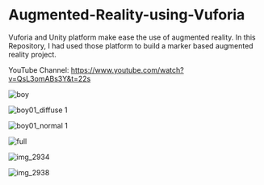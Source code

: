 # Augmented-Reality-using-Vuforia
Vuforia and Unity platform make ease the use of augmented reality. In this Repository, I had used those platform to build a marker based augmented reality project.

YouTube Channel:
https://www.youtube.com/watch?v=QsL3omABs3Y&t=22s

![boy](https://user-images.githubusercontent.com/42282006/53842529-cb853280-3f6d-11e9-9ad7-3af7bb480101.png)

![boy01_diffuse 1](https://user-images.githubusercontent.com/42282006/53843251-c923d800-3f6f-11e9-8b27-135b2faabfd7.jpg)


![boy01_normal 1](https://user-images.githubusercontent.com/42282006/53843286-e3f64c80-3f6f-11e9-9328-e2706a02ed77.jpg)


![full](https://user-images.githubusercontent.com/42282006/53843405-3f283f00-3f70-11e9-8178-c410a5722610.PNG)


![img_2934](https://user-images.githubusercontent.com/42282006/53843519-b1991f00-3f70-11e9-8dc4-27c7ed9dd51f.JPG)

![img_2938](https://user-images.githubusercontent.com/42282006/53843522-b52ca600-3f70-11e9-9979-4a5a687195ce.JPG)
